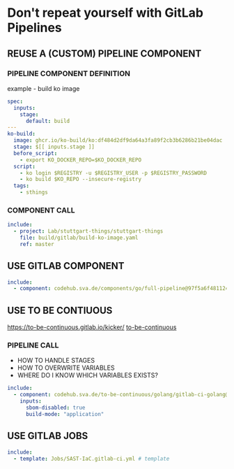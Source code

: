 # Don't repeat yourself with GitLab Pipelines

## REUSE A (CUSTOM) PIPELINE COMPONENT

### PIPELINE COMPONENT DEFINITION

example - build ko image

```yaml
spec:
  inputs:
    stage:
      default: build
---
ko-build:
  image: ghcr.io/ko-build/ko:df484d2df9da64a3fa89f2cb3b6286b21be04dac
  stage: $[[ inputs.stage ]]
  before_script:
    - export KO_DOCKER_REPO=$KO_DOCKER_REPO
  script:
    - ko login $REGISTRY -u $REGISTRY_USER -p $REGISTRY_PASSWORD
    - ko build $KO_REPO --insecure-registry
  tags:
    - sthings
```

### COMPONENT CALL

```yaml
include:
  - project: Lab/stuttgart-things/stuttgart-things
    file: build/gitlab/build-ko-image.yaml
    ref: master
```

## USE GITLAB COMPONENT

```yaml
include:
  - component: codehub.sva.de/components/go/full-pipeline@97f5a6f4811246faa07892e75a17c4c9f7f9c2e3
```

## USE TO BE CONTIUOUS 

https://to-be-continuous.gitlab.io/kicker/
[to-be-continuous](https://gitlab.com/to-be-continuous)

### PIPELINE CALL

* HOW TO HANDLE STAGES
* HOW TO OVERWRITE VARIABLES
* WHERE DO I KNOW WHICH VARIABLES EXISTS?

```yaml
include:
  - component: codehub.sva.de/to-be-continuous/golang/gitlab-ci-golang@4.10.0 # to be continous
    inputs:
      sbom-disabled: true
      build-mode: "application"
```


## USE GITLAB JOBS

```yaml
include:
  - template: Jobs/SAST-IaC.gitlab-ci.yml # template
```



